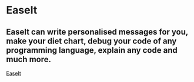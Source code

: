 # EaseIt
## EaseIt can write personalised messages for you, make your diet chart, debug your code of any programming language, explain any code and much more.
[EaseIt](https://easeit.cyclic.app)
